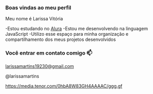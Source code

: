 ### Boas vindas ao meu perfil 

Meu nome é Larissa Vitória

-Estou estudando no [Alura](https://www.alura.com.br)
-Estou me desenvolvendo na linguagem JavaScript
-Utilizo esse espaço para minha organização e compartilhamento dos meus projetos desenvolvidos

### Você entrar em contato comigo 📫

larissamartins19230@gmail.com

@larissamartins

![]()https://media.tenor.com/0hbA8W83GH4AAAAC/ggg.gf
